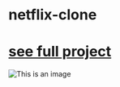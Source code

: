 # netflix-clone
# [see full project](https://augustocamati.github.io/netflix-clone/)
![This is an image](https://github.com/augustocamati/images-projetect/blob/main/127.0.0.1_5501_index.html%20(1).png?raw=true)
